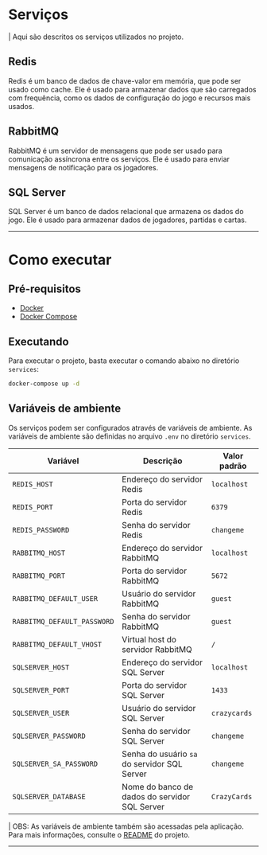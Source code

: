 # Serviços

| Aqui são descritos os serviços utilizados no projeto.

## Redis

Redis é um banco de dados de chave-valor em memória, que pode ser usado como cache. Ele é usado para armazenar dados que são carregados com frequência, como os dados de configuração do jogo e recursos mais usados.

## RabbitMQ

RabbitMQ é um servidor de mensagens que pode ser usado para comunicação assíncrona entre os serviços. Ele é usado para enviar mensagens de notificação para os jogadores.

## SQL Server

SQL Server é um banco de dados relacional que armazena os dados do jogo. Ele é usado para armazenar dados de jogadores, partidas e cartas.

---

# Como executar

## Pré-requisitos

- [Docker](https://www.docker.com/)
- [Docker Compose](https://docs.docker.com/compose/)

## Executando

Para executar o projeto, basta executar o comando abaixo no diretório `services`:

```bash
docker-compose up -d
```
## Variáveis de ambiente

Os serviços podem ser configurados através de variáveis de ambiente. As variáveis de ambiente são definidas no arquivo `.env` no diretório `services`.

| Variável | Descrição | Valor padrão |
| -------- | --------- | ------------ |
| `REDIS_HOST` | Endereço do servidor Redis | `localhost` |
| `REDIS_PORT` | Porta do servidor Redis | `6379` |
| `REDIS_PASSWORD` | Senha do servidor Redis | `changeme` |
| `RABBITMQ_HOST` | Endereço do servidor RabbitMQ | `localhost` |
| `RABBITMQ_PORT` | Porta do servidor RabbitMQ | `5672` |
| `RABBITMQ_DEFAULT_USER` | Usuário do servidor RabbitMQ | `guest` |
| `RABBITMQ_DEFAULT_PASSWORD` | Senha do servidor RabbitMQ | `guest` |
| `RABBITMQ_DEFAULT_VHOST` | Virtual host do servidor RabbitMQ | `/` |
| `SQLSERVER_HOST` | Endereço do servidor SQL Server | `localhost` |
| `SQLSERVER_PORT` | Porta do servidor SQL Server | `1433` |
| `SQLSERVER_USER` | Usuário do servidor SQL Server | `crazycards` |
| `SQLSERVER_PASSWORD` | Senha do servidor SQL Server | `changeme` |
| `SQLSERVER_SA_PASSWORD` | Senha do usuário `sa` do servidor SQL Server | `changeme` |
| `SQLSERVER_DATABASE` | Nome do banco de dados do servidor SQL Server | `CrazyCards` |

| OBS: As variáveis de ambiente também são acessadas pela aplicação. Para mais informações, consulte o [README](../README.md) do projeto.

---